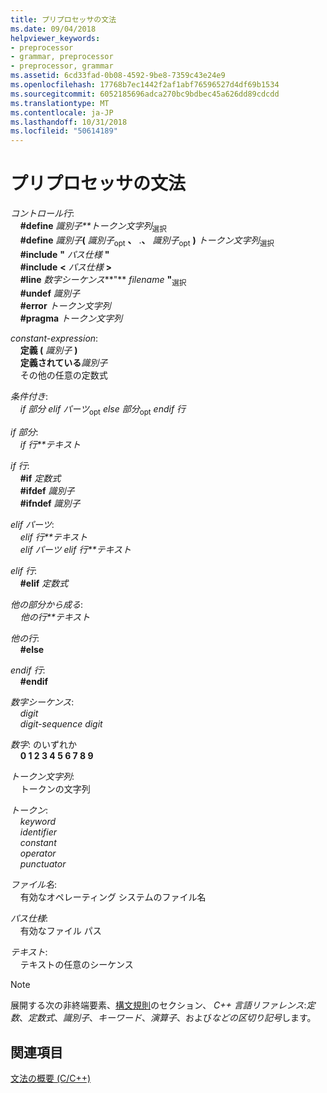 ```yaml
---
title: プリプロセッサの文法
ms.date: 09/04/2018
helpviewer_keywords:
- preprocessor
- grammar, preprocessor
- preprocessor, grammar
ms.assetid: 6cd33fad-0b08-4592-9be8-7359c43e24e9
ms.openlocfilehash: 17768b7ec1442f2af1abf76596527d4df69b1534
ms.sourcegitcommit: 6052185696adca270bc9bdbec45a626dd89cdcdd
ms.translationtype: MT
ms.contentlocale: ja-JP
ms.lasthandoff: 10/31/2018
ms.locfileid: "50614189"
---
```

# <a name="preprocessor-grammar"></a>プリプロセッサの文法

*コントロール行*:<br/>
&nbsp;&nbsp;&nbsp;&nbsp;**#define** *識別子**トークン文字列*<sub>選択</sub><br/>
&nbsp;&nbsp;&nbsp;&nbsp;**#define** <em>識別子</em>**(** *識別子*<sub>opt</sub> **、** .**、** *識別子*<sub>opt</sub> **)** *トークン文字列*<sub>選択</sub><br/>
&nbsp;&nbsp;&nbsp;&nbsp;**#include** **"** *パス仕様* **"**<br/>
&nbsp;&nbsp;&nbsp;&nbsp;**#include** **\<** *パス仕様* **>**<br/>
&nbsp;&nbsp;&nbsp;&nbsp;**#line** *数字シーケンス***"** *filename* **"**<sub>選択</sub><br/>
&nbsp;&nbsp;&nbsp;&nbsp;**#undef** *識別子*<br/>
&nbsp;&nbsp;&nbsp;&nbsp;**#error** *トークン文字列*<br/>
&nbsp;&nbsp;&nbsp;&nbsp;**#pragma** *トークン文字列*

*constant-expression*:<br/>
&nbsp;&nbsp;&nbsp;&nbsp;**定義 (** *識別子* **)**<br/>
&nbsp;&nbsp;&nbsp;&nbsp;**定義されている***識別子*<br/>
&nbsp;&nbsp;&nbsp;&nbsp;その他の任意の定数式

*条件付き*:<br/>
&nbsp;&nbsp;&nbsp;&nbsp;*if 部分* *elif パーツ*<sub>opt</sub> *else 部分*<sub>opt</sub> *endif 行*

*if 部分*:<br/>
&nbsp;&nbsp;&nbsp;&nbsp;*if 行**テキスト*

*if 行*:<br/>
&nbsp;&nbsp;&nbsp;&nbsp;**#if** *定数式*<br/>
&nbsp;&nbsp;&nbsp;&nbsp;**#ifdef** *識別子*<br/>
&nbsp;&nbsp;&nbsp;&nbsp;**#ifndef** *識別子*

*elif パーツ*:<br/>
&nbsp;&nbsp;&nbsp;&nbsp;*elif 行**テキスト*<br/>
&nbsp;&nbsp;&nbsp;&nbsp;*elif パーツ* *elif 行**テキスト*

*elif 行*:<br/>
&nbsp;&nbsp;&nbsp;&nbsp;**#elif** *定数式*

*他の部分から成る*:<br/>
&nbsp;&nbsp;&nbsp;&nbsp;*他の行**テキスト*

*他の行*:<br/>
&nbsp;&nbsp;&nbsp;&nbsp;**#else**

*endif 行*:<br/>
&nbsp;&nbsp;&nbsp;&nbsp;**#endif**

*数字シーケンス*:<br/>
&nbsp;&nbsp;&nbsp;&nbsp;*digit*<br/>
&nbsp;&nbsp;&nbsp;&nbsp;*digit-sequence* *digit*

*数字*: のいずれか<br/>
&nbsp;&nbsp;&nbsp;&nbsp;**0 1 2 3 4 5 6 7 8 9**

*トークン文字列*:<br/>
&nbsp;&nbsp;&nbsp;&nbsp;トークンの文字列

*トークン*:<br/>
&nbsp;&nbsp;&nbsp;&nbsp;*keyword*<br/>
&nbsp;&nbsp;&nbsp;&nbsp;*identifier*<br/>
&nbsp;&nbsp;&nbsp;&nbsp;*constant*<br/>
&nbsp;&nbsp;&nbsp;&nbsp;*operator*<br/>
&nbsp;&nbsp;&nbsp;&nbsp;*punctuator*

*ファイル名*:<br/>
&nbsp;&nbsp;&nbsp;&nbsp;有効なオペレーティング システムのファイル名

*パス仕様*:<br/>
&nbsp;&nbsp;&nbsp;&nbsp;有効なファイル パス

*テキスト*:<br/>
&nbsp;&nbsp;&nbsp;&nbsp;テキストの任意のシーケンス

> [!NOTE]
> 展開する次の非終端要素、[構文規則](../cpp/lexical-conventions.md)のセクション、 *C++ 言語リファレンス*:*定数*、*定数式*、*識別子*、*キーワード*、*演算子*、および*などの区切り記号*します。

## <a name="see-also"></a>関連項目

[文法の概要 (C/C++)](../preprocessor/grammar-summary-c-cpp.md)